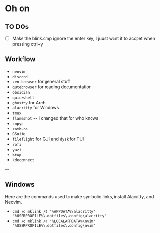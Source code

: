# Oh on

## TO DOs

- [ ] Make the blink.cmp ignore the enter key, I juust want it to accpet when
      pressing ctrl+y

## Workflow

- `neovim`
- `discord`
- `zen-browser` for general stuff
- `qutebrowser` for reading documentation
- `obsidian`
- `quickshell`
- `ghostty` for Arch
- `alacritty` for Windows
- `tmux`
- `flameshot` -- I changed that for who knows
- `copyq`
- `zathura`
- `GSuite`
- `fileflight` for GUI and `dysk` for TUI
- `rofi`
- `yazi`
- `btop`
- `kdeconnect`

--

## Windows

Here are the commands used to make symbolic links, install Alacritty, and
Neovim.

- `cmd /c mklink /D "%APPDATA%\alacritty" "%USERPROFILE%\.dotfiles\.config\alacritty"`
- `cmd /c mklink /D "%LOCALAPPDATA%\nvim" "%USERPROFILE%\.dotfiles\.config\nvim"`
